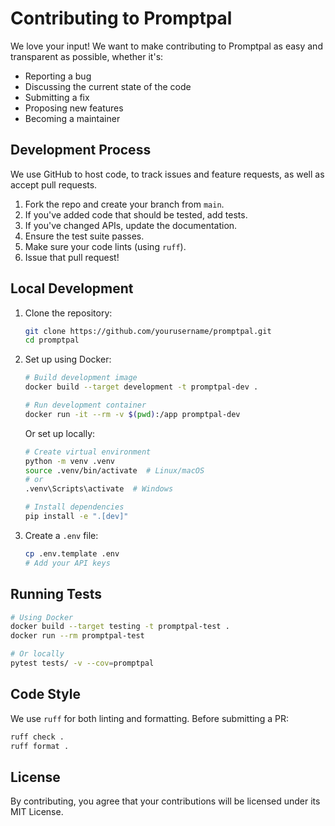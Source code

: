 # Contributing to Promptpal

We love your input! We want to make contributing to Promptpal as easy and transparent as possible, whether it's:

- Reporting a bug
- Discussing the current state of the code
- Submitting a fix
- Proposing new features
- Becoming a maintainer

## Development Process

We use GitHub to host code, to track issues and feature requests, as well as accept pull requests.

1. Fork the repo and create your branch from `main`.
2. If you've added code that should be tested, add tests.
3. If you've changed APIs, update the documentation.
4. Ensure the test suite passes.
5. Make sure your code lints (using `ruff`).
6. Issue that pull request!

## Local Development

1. Clone the repository:
   ```bash
   git clone https://github.com/yourusername/promptpal.git
   cd promptpal
   ```

2. Set up using Docker:
   ```bash
   # Build development image
   docker build --target development -t promptpal-dev .
   
   # Run development container
   docker run -it --rm -v $(pwd):/app promptpal-dev
   ```

   Or set up locally:
   ```bash
   # Create virtual environment
   python -m venv .venv
   source .venv/bin/activate  # Linux/macOS
   # or
   .venv\Scripts\activate  # Windows
   
   # Install dependencies
   pip install -e ".[dev]"
   ```

3. Create a `.env` file:
   ```bash
   cp .env.template .env
   # Add your API keys
   ```

## Running Tests

```bash
# Using Docker
docker build --target testing -t promptpal-test .
docker run --rm promptpal-test

# Or locally
pytest tests/ -v --cov=promptpal
```

## Code Style

We use `ruff` for both linting and formatting. Before submitting a PR:

```bash
ruff check .
ruff format .
```

## License
By contributing, you agree that your contributions will be licensed under its MIT License. 